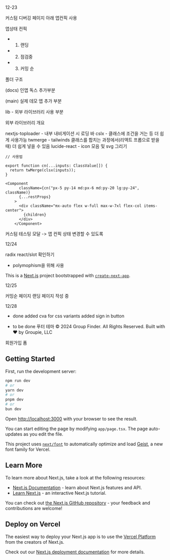 12-23

커스텀 디버깅 페이지 아래 앱컨픽 사용

앱상태 컨픽

- 1. 랜딩
- 2. 점검중
- 3. 커밍 순

폴더 구조

(docs) 인앱 독스 추가부분

(main) 실제 데모 앱 추가 부분

lib - 외부 라이브러리 사용 부분

외부 라이브러리 개요

nextjs-toploader - 내부 내비게이션 시 로딩 바
cslx - 클래스에 조건을 거는 등 더 쉽게 사용가능
twmerge - tailwinds 클래스를 합치는 과정에서(리액트 프롭으로 받을 때) 더 쉽게 넣을 수 있음
lucide-react - icon 모음 및 svg 그리기

```
// 사용법

export function cn(...inputs: ClassValue[]) {
  return twMerge(clsx(inputs));
}

<Component
      className={cn("px-5 py-14 md:px-6 md:py-20 lg:py-24", className)}
      {...restProps}
    >
      <div className="mx-auto flex w-full max-w-7xl flex-col items-center">
        {children}
      </div>
    </Component>

```

커스텀 테스팅 모달 -> 앱 컨픽 상태 변경할 수 있도록

12/24

radix react/slot 확인하기

- polymophism을 위해 사용

This is a [Next.js](https://nextjs.org) project bootstrapped with [`create-next-app`](https://nextjs.org/docs/app/api-reference/cli/create-next-app).

12/25

커밍순 페이지
랜딩 페이지 작성 중

12/28

- done
  added cva for css variants
  added sign in button

- to be done
  푸터
  테마
  © 2024 Group Finder. All Rights Reserved. Built with ❤️ by Groupie, LLC

회원가입 폼

## Getting Started

First, run the development server:

```bash
npm run dev
# or
yarn dev
# or
pnpm dev
# or
bun dev
```

Open [http://localhost:3000](http://localhost:3000) with your browser to see the result.

You can start editing the page by modifying `app/page.tsx`. The page auto-updates as you edit the file.

This project uses [`next/font`](https://nextjs.org/docs/app/building-your-application/optimizing/fonts) to automatically optimize and load [Geist](https://vercel.com/font), a new font family for Vercel.

## Learn More

To learn more about Next.js, take a look at the following resources:

- [Next.js Documentation](https://nextjs.org/docs) - learn about Next.js features and API.
- [Learn Next.js](https://nextjs.org/learn) - an interactive Next.js tutorial.

You can check out [the Next.js GitHub repository](https://github.com/vercel/next.js) - your feedback and contributions are welcome!

## Deploy on Vercel

The easiest way to deploy your Next.js app is to use the [Vercel Platform](https://vercel.com/new?utm_medium=default-template&filter=next.js&utm_source=create-next-app&utm_campaign=create-next-app-readme) from the creators of Next.js.

Check out our [Next.js deployment documentation](https://nextjs.org/docs/app/building-your-application/deploying) for more details.
